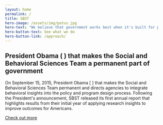```yaml
---
layout: home
permalink: /
title: SBST
hero-image: /assets/img/potus.jpg
hero-text: "We believe that government works best when it's built for people. "
hero-button-text: See what we do
hero-button-link: /approach/
---
```

## President Obama ( ) that makes the Social and Behavioral Sciences Team a permanent part of government

On September 15, 2015, President Obama [ ] that makes the Social and Behavioral Sciences Team permanent and directs agencies to integrate behavioral insights into the policy and program design process. Following the President's announcement, SBST released its first annual report that highlights results from their initial year of applying research insights to improve outcomes for Americans.

[Check out more](/projects)
